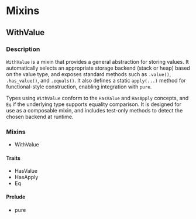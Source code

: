 # Mixins

## WithValue

### Description

`WithValue` is a mixin that provides a general abstraction for storing values.
It automatically selects an appropriate storage backend (stack or heap) based on
the value type, and exposes standard methods such as `.value()`, `.has_value()`,
and `.equals()`. It also defines a static `apply(...)` method for
functional-style construction, enabling integration with `pure`.

Types using `WithValue` conform to the `HasValue` and `HasApply` concepts, and
`Eq` if the underlying type supports equality comparison. It is designed for use
as a composable mixin, and includes test-only methods to detect the chosen
backend at runtime.

### Mixins

* WithValue

#### Traits

* HasValue
* HasApply
* Eq

#### Prelude

* pure
